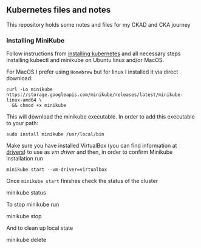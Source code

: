 ## Kubernetes files and notes

This repository holds some notes and files for my CKAD and CKA journey

### Installing MiniKube

Follow instructions from [installing kubernetes](https://kubernetes.io/docs/tasks/tools/install-minikube/)
and all necessary steps installing kubectl and minikube on Ubuntu linux and/or MacOS.

For MacOS I prefer using `Homebrew` but for linux I installed it via direct download: 

    curl -Lo minikube https://storage.googleapis.com/minikube/releases/latest/minikube-linux-amd64 \
      && chmod +x minikube

This will download the minikube executable. In order to add this executable to your path:

    sudo install minikube /usr/local/bin

Make sure you have installed VirtualBox (you can find information at [drivers](https://minikube.sigs.k8s.io/docs/reference/drivers/))
to use as *vm driver* and then, in order to confirm Minikube installation run

    minikube start --vm-driver=virtualbox

Once `minikube start` finishes check the status of the cluster

   minikube status

To stop minikube run

   minikube stop

And to clean up local state

   minikube delete




